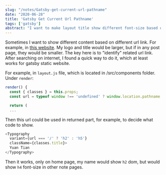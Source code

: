 ```yaml
---
slug: "/notes/Gatsby-get-current-url-pathname"
date: "2020-06-28"
title: 'Gatsby Get Current Url Pathname'
tags: ['gatsby']
abstract: "I want to make layout title show different font-size based on pages. For example, show a larger font in note list page, but a small button in blog page."
---
```


Sometimes I want to show different content based on different url link. For example, in [this website](https://yuantian1991.github.io/). My logo and title would be larger, but if in any post page, they would be smaller. The key here is to "identify" related url link. After searching on internet, I found a quick way to do it, which at least works for gatsby static website.

For example, in `layout.js` file, which is located in /src/components folder. Under `render`:

```javascript
render() {
  const { classes } = this.props;
  const url = typeof window !== 'undefined' ? window.location.pathname : '';

  return (
  ...
```

Then this url could be used in returned part, for example, to decide what code to show.

```javascript
<Typography
  variant={url === '/' ? 'h2' : 'h5'}
  className={classes.title}>
  Yuan Tian
</Typography>
```

Then it works, only on home page, my name would show `h2` dom, but would show `h4` font-size in other note pages.

<!-- ![gatsby-remark-prismjs](./test.png) -->